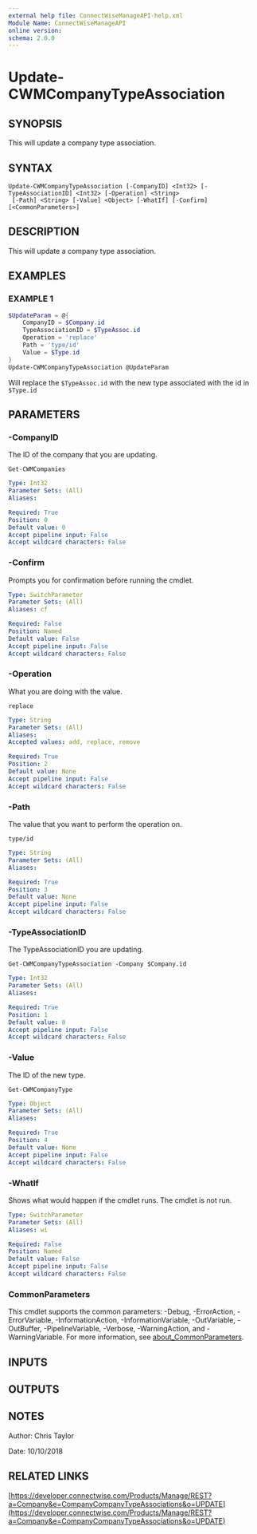 ```yaml
---
external help file: ConnectWiseManageAPI-help.xml
Module Name: ConnectWiseManageAPI
online version:
schema: 2.0.0
---
```


# Update-CWMCompanyTypeAssociation

## SYNOPSIS
This will update a company type association.

## SYNTAX

```
Update-CWMCompanyTypeAssociation [-CompanyID] <Int32> [-TypeAssociationID] <Int32> [-Operation] <String>
 [-Path] <String> [-Value] <Object> [-WhatIf] [-Confirm] [<CommonParameters>]
```

## DESCRIPTION
This will update a company type association.

## EXAMPLES

### EXAMPLE 1
```powershell
$UpdateParam = @{
    CompanyID = $Company.id
    TypeAssociationID = $TypeAssoc.id
    Operation = 'replace'
    Path = 'type/id'
    Value = $Type.id
}
Update-CWMCompanyTypeAssociation @UpdateParam
```

Will replace the `$TypeAssoc.id` with the new type associated with the id in `$Type.id`

## PARAMETERS

### -CompanyID
The ID of the company that you are updating.

`Get-CWMCompanies`

```yaml
Type: Int32
Parameter Sets: (All)
Aliases:

Required: True
Position: 0
Default value: 0
Accept pipeline input: False
Accept wildcard characters: False
```

### -Confirm
Prompts you for confirmation before running the cmdlet.

```yaml
Type: SwitchParameter
Parameter Sets: (All)
Aliases: cf

Required: False
Position: Named
Default value: False
Accept pipeline input: False
Accept wildcard characters: False
```

### -Operation
What you are doing with the value.

`replace`

```yaml
Type: String
Parameter Sets: (All)
Aliases:
Accepted values: add, replace, remove

Required: True
Position: 2
Default value: None
Accept pipeline input: False
Accept wildcard characters: False
```

### -Path
The value that you want to perform the operation on.

`type/id`

```yaml
Type: String
Parameter Sets: (All)
Aliases:

Required: True
Position: 3
Default value: None
Accept pipeline input: False
Accept wildcard characters: False
```

### -TypeAssociationID
The TypeAssociationID you are updating.

`Get-CWMCompanyTypeAssociation -Company $Company.id`

```yaml
Type: Int32
Parameter Sets: (All)
Aliases:

Required: True
Position: 1
Default value: 0
Accept pipeline input: False
Accept wildcard characters: False
```

### -Value
The ID of the new type.

`Get-CWMCompanyType`

```yaml
Type: Object
Parameter Sets: (All)
Aliases:

Required: True
Position: 4
Default value: None
Accept pipeline input: False
Accept wildcard characters: False
```

### -WhatIf
Shows what would happen if the cmdlet runs.
The cmdlet is not run.

```yaml
Type: SwitchParameter
Parameter Sets: (All)
Aliases: wi

Required: False
Position: Named
Default value: False
Accept pipeline input: False
Accept wildcard characters: False
```

### CommonParameters
This cmdlet supports the common parameters: -Debug, -ErrorAction, -ErrorVariable, -InformationAction, -InformationVariable, -OutVariable, -OutBuffer, -PipelineVariable, -Verbose, -WarningAction, and -WarningVariable. For more information, see [about_CommonParameters](http://go.microsoft.com/fwlink/?LinkID=113216).

## INPUTS

## OUTPUTS

## NOTES
Author: Chris Taylor

Date: 10/10/2018

## RELATED LINKS

[https://developer.connectwise.com/Products/Manage/REST?a=Company&e=CompanyCompanyTypeAssociations&o=UPDATE](https://developer.connectwise.com/Products/Manage/REST?a=Company&e=CompanyCompanyTypeAssociations&o=UPDATE)

